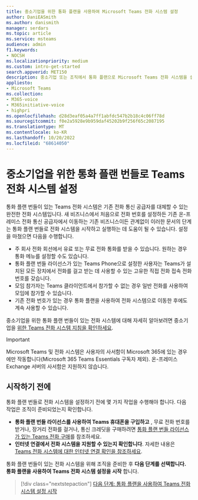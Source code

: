 ```yaml
---
title: 중소기업을 위한 통화 플랜을 사용하여 Microsoft Teams 전화 시스템 설정
author: DaniEASmith
ms.author: danismith
manager: serdars
ms.topic: article
ms.service: msteams
audience: admin
f1.keywords:
- NOCSH
ms.localizationpriority: medium
ms.custom: intro-get-started
search.appverid: MET150
description: 중소기업 또는 조직에서 통화 플랜으로 Microsoft Teams 전화 시스템을 설정하는 방법을 알아봅니다.
appliesto:
- Microsoft Teams
ms.collection:
- M365-voice
- M365initiative-voice
- highpri
ms.openlocfilehash: d28d3eaf05a4a7ff1abfdc547b2b18c4c06ff78d
ms.sourcegitcommit: f0e2a5928e9b959daf45202b9f256f65c2087195
ms.translationtype: MT
ms.contentlocale: ko-KR
ms.lasthandoff: 10/20/2022
ms.locfileid: "68614050"
---
```

# <a name="set-up-the-teams-phone-system-with-calling-plan-bundle-for-small-to-medium-businesses"></a>중소기업을 위한 통화 플랜 번들로 Teams 전화 시스템 설정

통화 플랜 번들이 있는 Teams 전화 시스템은 기존 전화 통신 공급자를 대체할 수 있는 완전한 전화 시스템입니다. 새 비즈니스에서 처음으로 전화 번호를 설정하든 기존 온-프레미스 전화 통신 공급자에서 이동하는 기존 비즈니스이든 관계없이 이러한 문서의 단계는 통화 플랜 번들로 전화 시스템을 시작하고 실행하는 데 도움이 될 수 있습니다. 설정을 마쳤으면 다음을 수행합니다.

* 주 회사 전화 회선에서 유료 또는 무료 전화 통화를 받을 수 있습니다. 원하는 경우 통화 메뉴를 설정할 수도 있습니다.
* 통화 플랜 번들 라이선스가 있는 Teams Phone으로 설정한 사용자는 Teams가 설치된 모든 장치에서 전화를 걸고 받는 데 사용할 수 있는 고유한 직접 전화 접속 전화 번호를 갖습니다.
* 모임 참가자는 Teams 클라이언트에서 참가할 수 없는 경우 일반 전화를 사용하여 모임에 참가할 수 있습니다.
* 기존 전화 번호가 있는 경우 통화 플랜을 사용하여 전화 시스템으로 이동한 후에도 계속 사용할 수 있습니다.

중소기업을 위한 통화 플랜 번들이 있는 전화 시스템에 대해 자세히 알아보려면 중소기업을 [위한 Teams 전화 시스템 지침을 확인하세요](whats-business-voice.md).

> [!IMPORTANT]
> Microsoft Teams 및 전화 시스템은 사용자의 사서함이 Microsoft 365에 있는 경우에만 작동합니다(Microsoft 365 Teams Essentials 구독자 제외). 온-프레미스 Exchange 서버의 사서함은 지원하지 않습니다.

## <a name="before-you-begin"></a>시작하기 전에

통화 플랜 번들로 전화 시스템을 설정하기 전에 몇 가지 작업을 수행해야 합니다. 다음 작업은 조직이 준비되었는지 확인합니다.

* **통화 플랜 번들 라이선스를 사용하여 Teams 휴대폰을 구입하고** , 무료 전화 번호를 받거나, 장거리 전화를 걸거나, 통신 크레딧을 구매하려면 [통화 플랜 번들 라이선스가 있는 Teams 전화 구매](whats-business-voice.md#how-do-i-purchase-teams-phone-with-calling-plan-bundle-licenses)를 참조하세요.
* **인터넷 연결에서 전화 시스템을 지원할 수 있는지 확인합니다**. 자세한 내용은 [Teams 전화 시스템에 대한 인터넷 연결 확인을 참조하세요](get-ready-internet.md).

통화 플랜 번들이 있는 전화 시스템을 위해 조직을 준비한 후 **다음 단계를 선택합니다. 통화 플랜을 사용하여 Teams 전화 시스템 설정을 시작** 합니다.

> [!div class="nextstepaction"]
> [다음 단계: 통화 플랜을 사용하여 Teams 전화 시스템 설정 시작](set-up-emergency-locations.md)
